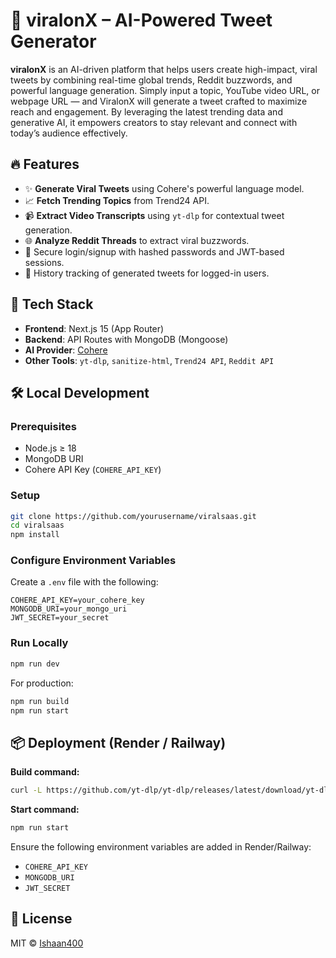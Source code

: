 # 🧠 viralonX – AI-Powered Tweet Generator

**viralonX** is an AI-driven platform that helps users create high-impact, viral tweets by combining real-time global trends, Reddit buzzwords, and powerful language generation. Simply input a topic, YouTube video URL, or webpage URL — and ViralonX will generate a tweet crafted to maximize reach and engagement. By leveraging the latest trending data and generative AI, it empowers creators to stay relevant and connect with today’s audience effectively.

## 🔥 Features

* ✨ **Generate Viral Tweets** using Cohere's powerful language model.
* 📈 **Fetch Trending Topics** from Trend24 API.
* 📹 **Extract Video Transcripts** using `yt-dlp` for contextual tweet generation.
* 🌐 **Analyze Reddit Threads** to extract viral buzzwords.
* 🔐 Secure login/signup with hashed passwords and JWT-based sessions.
* 🧾 History tracking of generated tweets for logged-in users.

## 🚀 Tech Stack

* **Frontend**: Next.js 15 (App Router)
* **Backend**: API Routes with MongoDB (Mongoose)
* **AI Provider**: [Cohere](https://cohere.com/)
* **Other Tools**: `yt-dlp`, `sanitize-html`, `Trend24 API`, `Reddit API`

## 🛠️ Local Development

### Prerequisites

* Node.js ≥ 18
* MongoDB URI
* Cohere API Key (`COHERE_API_KEY`)

### Setup

```bash
git clone https://github.com/yourusername/viralsaas.git
cd viralsaas
npm install
```

### Configure Environment Variables

Create a `.env` file with the following:

```env
COHERE_API_KEY=your_cohere_key
MONGODB_URI=your_mongo_uri
JWT_SECRET=your_secret
```

### Run Locally

```bash
npm run dev
```

For production:

```bash
npm run build
npm run start
```

## 📦 Deployment (Render / Railway)

**Build command:**

```bash
curl -L https://github.com/yt-dlp/yt-dlp/releases/latest/download/yt-dlp -o yt-dlp && chmod +x yt-dlp && npm install && npm run build
```

**Start command:**

```bash
npm run start
```

Ensure the following environment variables are added in Render/Railway:

* `COHERE_API_KEY`
* `MONGODB_URI`
* `JWT_SECRET`

## 📄 License

MIT © [Ishaan400](https://github.com/Ishaan400)


